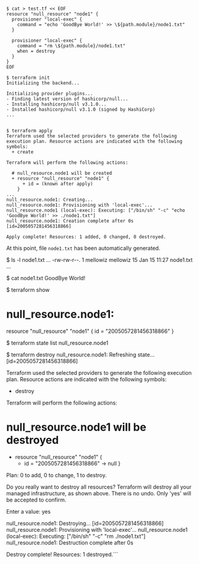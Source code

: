 ```
$ cat > test.tf << EOF
resource "null_resource" "node1" {
  provisioner "local-exec" {
    command = "echo 'GoodBye World!' >> \${path.module}/node1.txt"
  }

  provisioner "local-exec" {
    command = "rm \${path.module}/node1.txt"
    when = destroy
  }
}
EOF
```


```
$ terraform init
Initializing the backend...

Initializing provider plugins...
- Finding latest version of hashicorp/null...
- Installing hashicorp/null v3.1.0...
- Installed hashicorp/null v3.1.0 (signed by HashiCorp)
...


$ terraform apply
Terraform used the selected providers to generate the following execution plan. Resource actions are indicated with the following symbols:
  + create

Terraform will perform the following actions:

  # null_resource.node1 will be created
  + resource "null_resource" "node1" {
      + id = (known after apply)
    }
...
null_resource.node1: Creating...
null_resource.node1: Provisioning with 'local-exec'...
null_resource.node1 (local-exec): Executing: ["/bin/sh" "-c" "echo 'GoodBye World!' >> ./node1.txt"]
null_resource.node1: Creation complete after 0s [id=2005057281456318866]

Apply complete! Resources: 1 added, 0 changed, 0 destroyed.
```

At this point, file `node1.txt` has been automatically generated.</br>

$ ls -l node1.txt
...
-rw-rw-r--. 1 mellowiz mellowiz   15 Jan 15 11:27 node1.txt
...

$ cat node1.txt
GoodBye World!

$ terraform show
# null_resource.node1:
resource "null_resource" "node1" {
    id = "2005057281456318866"
}

$ terraform state list
null_resource.node1

$ terraform destroy
null_resource.node1: Refreshing state... [id=2005057281456318866]

Terraform used the selected providers to generate the following execution plan. Resource actions are indicated with the following symbols:
  - destroy

Terraform will perform the following actions:

  # null_resource.node1 will be destroyed
  - resource "null_resource" "node1" {
      - id = "2005057281456318866" -> null
    }

Plan: 0 to add, 0 to change, 1 to destroy.

Do you really want to destroy all resources?
  Terraform will destroy all your managed infrastructure, as shown above.
  There is no undo. Only 'yes' will be accepted to confirm.

  Enter a value: yes

null_resource.node1: Destroying... [id=2005057281456318866]
null_resource.node1: Provisioning with 'local-exec'...
null_resource.node1 (local-exec): Executing: ["/bin/sh" "-c" "rm ./node1.txt"]
null_resource.node1: Destruction complete after 0s

Destroy complete! Resources: 1 destroyed.```

